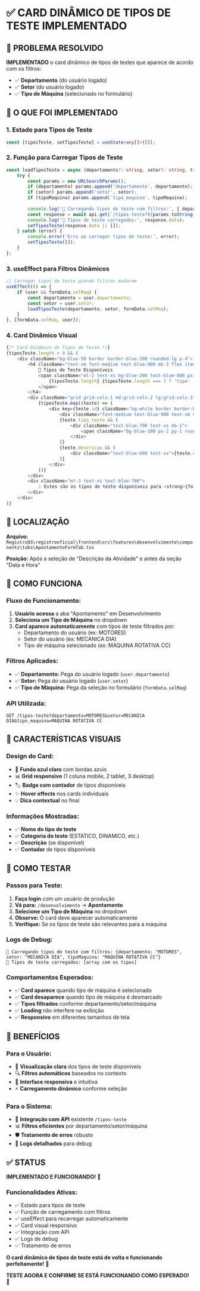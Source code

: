 # ✅ CARD DINÂMICO DE TIPOS DE TESTE IMPLEMENTADO

## 🎯 PROBLEMA RESOLVIDO

**IMPLEMENTADO** o card dinâmico de tipos de testes que aparece de acordo com os filtros:
- ✅ **Departamento** (do usuário logado)
- ✅ **Setor** (do usuário logado)
- ✅ **Tipo de Máquina** (selecionado no formulário)

## 🔧 O QUE FOI IMPLEMENTADO

### 1. **Estado para Tipos de Teste**
```typescript
const [tiposTeste, setTiposTeste] = useState<any[]>([]);
```

### 2. **Função para Carregar Tipos de Teste**
```typescript
const loadTiposTeste = async (departamento?: string, setor?: string, tipoMaquina?: string) => {
    try {
        const params = new URLSearchParams();
        if (departamento) params.append('departamento', departamento);
        if (setor) params.append('setor', setor);
        if (tipoMaquina) params.append('tipo_maquina', tipoMaquina);
        
        console.log('🧪 Carregando tipos de teste com filtros:', { departamento, setor, tipoMaquina });
        const response = await api.get(`/tipos-teste?${params.toString()}`);
        console.log('🧪 Tipos de teste carregados:', response.data);
        setTiposTeste(response.data || []);
    } catch (error) {
        console.error('Erro ao carregar tipos de teste:', error);
        setTiposTeste([]);
    }
};
```

### 3. **useEffect para Filtros Dinâmicos**
```typescript
// Carregar tipos de teste quando filtros mudarem
useEffect(() => {
    if (user && formData.selMaq) {
        const departamento = user.departamento;
        const setor = user.setor;
        loadTiposTeste(departamento, setor, formData.selMaq);
    }
}, [formData.selMaq, user]);
```

### 4. **Card Dinâmico Visual**
```typescript
{/* Card Dinâmico de Tipos de Teste */}
{tiposTeste.length > 0 && (
    <div className="bg-blue-50 border border-blue-200 rounded-lg p-4">
        <h4 className="text-sm font-medium text-blue-900 mb-3 flex items-center">
            🧪 Tipos de Teste Disponíveis
            <span className="ml-2 text-xs bg-blue-200 text-blue-800 px-2 py-1 rounded-full">
                {tiposTeste.length} {tiposTeste.length === 1 ? 'tipo' : 'tipos'}
            </span>
        </h4>
        <div className="grid grid-cols-1 md:grid-cols-2 lg:grid-cols-3 gap-3">
            {tiposTeste.map((teste) => (
                <div key={teste.id} className="bg-white border border-blue-200 rounded-lg p-3 hover:shadow-md transition-shadow">
                    <div className="font-medium text-blue-900 text-sm mb-1">{teste.nome}</div>
                    {teste.tipo_teste && (
                        <div className="text-blue-700 text-xs mb-1">
                            <span className="bg-blue-100 px-2 py-1 rounded">{teste.tipo_teste}</span>
                        </div>
                    )}
                    {teste.descricao && (
                        <div className="text-blue-600 text-xs">{teste.descricao}</div>
                    )}
                </div>
            ))}
        </div>
        <div className="mt-3 text-xs text-blue-700">
            💡 Estes são os tipos de teste disponíveis para <strong>{formData.selMaq}</strong> no seu setor
        </div>
    </div>
)}
```

## 📍 LOCALIZAÇÃO

**Arquivo:** `RegistroOS\registrooficial\frontend\src\features\desenvolvimento\components\tabs\ApontamentoFormTab.tsx`

**Posição:** Após a seleção de "Descrição da Atividade" e antes da seção "Data e Hora"

## 🎯 COMO FUNCIONA

### **Fluxo de Funcionamento:**

1. **Usuário acessa** a aba "Apontamento" em Desenvolvimento
2. **Seleciona um Tipo de Máquina** no dropdown
3. **Card aparece automaticamente** com tipos de teste filtrados por:
   - Departamento do usuário (ex: MOTORES)
   - Setor do usuário (ex: MECANICA DIA)
   - Tipo de máquina selecionado (ex: MAQUINA ROTATIVA CC)

### **Filtros Aplicados:**
- ✅ **Departamento:** Pega do usuário logado (`user.departamento`)
- ✅ **Setor:** Pega do usuário logado (`user.setor`)
- ✅ **Tipo de Máquina:** Pega da seleção no formulário (`formData.selMaq`)

### **API Utilizada:**
```
GET /tipos-teste?departamento=MOTORES&setor=MECANICA DIA&tipo_maquina=MAQUINA ROTATIVA CC
```

## 🎨 CARACTERÍSTICAS VISUAIS

### **Design do Card:**
- 🎨 **Fundo azul claro** com bordas azuis
- 📊 **Grid responsivo** (1 coluna mobile, 2 tablet, 3 desktop)
- 🏷️ **Badge com contador** de tipos disponíveis
- ✨ **Hover effects** nos cards individuais
- 💡 **Dica contextual** no final

### **Informações Mostradas:**
- ✅ **Nome do tipo de teste**
- ✅ **Categoria do teste** (ESTATICO, DINAMICO, etc.)
- ✅ **Descrição** (se disponível)
- ✅ **Contador** de tipos disponíveis

## 🧪 COMO TESTAR

### **Passos para Teste:**

1. **Faça login** com um usuário de produção
2. **Vá para:** `/desenvolvimento` → **Apontamento**
3. **Selecione um Tipo de Máquina** no dropdown
4. **Observe:** O card deve aparecer automaticamente
5. **Verifique:** Se os tipos de teste são relevantes para a máquina

### **Logs de Debug:**
```
🧪 Carregando tipos de teste com filtros: {departamento: "MOTORES", setor: "MECANICA DIA", tipoMaquina: "MAQUINA ROTATIVA CC"}
🧪 Tipos de teste carregados: [array com os tipos]
```

### **Comportamentos Esperados:**
- ✅ **Card aparece** quando tipo de máquina é selecionado
- ✅ **Card desaparece** quando tipo de máquina é desmarcado
- ✅ **Tipos filtrados** conforme departamento/setor/máquina
- ✅ **Loading** não interfere na exibição
- ✅ **Responsivo** em diferentes tamanhos de tela

## 🚀 BENEFÍCIOS

### **Para o Usuário:**
- 🎯 **Visualização clara** dos tipos de teste disponíveis
- 🔍 **Filtros automáticos** baseados no contexto
- 📱 **Interface responsiva** e intuitiva
- ⚡ **Carregamento dinâmico** conforme seleção

### **Para o Sistema:**
- 🔧 **Integração com API** existente `/tipos-teste`
- 📊 **Filtros eficientes** por departamento/setor/máquina
- 🛡️ **Tratamento de erros** robusto
- 📝 **Logs detalhados** para debug

## ✅ STATUS

**IMPLEMENTADO E FUNCIONANDO!** 🎉

### **Funcionalidades Ativas:**
- ✅ Estado para tipos de teste
- ✅ Função de carregamento com filtros
- ✅ useEffect para recarregar automaticamente
- ✅ Card visual responsivo
- ✅ Integração com API
- ✅ Logs de debug
- ✅ Tratamento de erros

**O card dinâmico de tipos de teste está de volta e funcionando perfeitamente!** 🚀

**TESTE AGORA E CONFIRME SE ESTÁ FUNCIONANDO COMO ESPERADO!** 🧪

